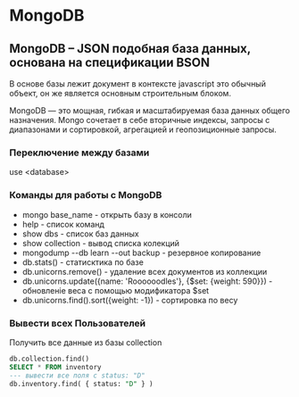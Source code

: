 # MongoDB

## MongoDB – JSON подобная база данных, основана на спецификации BSON

В основе базы лежит документ в контексте javascript это обычный объект, он же является основным строительным блоком.

MongoDB — это мощная, гибкая и масштабируемая база данных общего назначения. 
Mongo сочетает в себе вторичные индексы, запросы с диапазонами и сортировкой, агрегацией и геопозиционные запросы.

### Переключение между базами

use \<database\>

### Команды для работы с MongoDB

- mongo base_name - открыть базу в консоли
- help - список команд
- show dbs - список баз данных
- show collection  - вывод списка колекций
- mongodump --db learn --out backup - резервное копирование
- db.stats() - статисктика по базе
- db.unicorns.remove() - удаление всех документов из коллекции
- db.unicorns.update({name: 'Roooooodles'}, {$set: {weight: 590}}) - обновленіе веса с помощью модификатора $set
- db.unicorns.find().sort({weight: -1}) - сортировка по весу

### Вывести всех Пользователей

Получить все данные из базы collection

```sql
db.collection.find()
SELECT * FROM inventory
--- вывести все поля с status: "D"
db.inventory.find( { status: "D" } )
```
